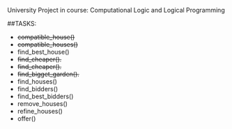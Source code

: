 University Project in course: Computational Logic and Logical Programming

##TASKS:
* <s>compatible_house()</s>
* <s>compatible_houses()</s>
* find_best_house()
* <s>find_cheaper().</s>
* <s>find_cheaper().</s>
* <s>find_bigget_garden().</s>
* find_houses()
* find_bidders()
* find_best_bidders()
* remove_houses()
* refine_houses()
* offer()
